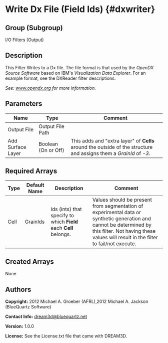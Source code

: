 Write Dx File (Field Ids) {#dxwriter}
======

## Group (Subgroup) ##
I/O Filters (Output)


## Description ##

This Filter Writes to a Dx file. The file format is that used by the _OpenDX Source Software_ based on IBM's _Visualization Data Explorer_. 
For an example format, see the DXReader filter descriptions.

_See: www.opendx.org for more information._


## Parameters ##

| Name | Type | Comment |
|------|------|------|
| Output File | Output File Path | |
| Add Surface Layer | Boolean (On or Off) | This adds and "extra layer" of **Cells** around the outside of the structure and assigns them a *GrainId* of *-3*. |


## Required Arrays ##

| Type | Default Name | Description | Comment |
|------|--------------|-------------|---------|
| Cell | GrainIds | Ids (ints) that specify to which **Field** each **Cell** belongs. | Values should be present from segmentation of experimental data or synthetic generation and cannot be determined by this filter. Not having these values will result in the filter to fail/not execute. |

## Created Arrays ##
None


## Authors ##

**Copyright:** 2012 Michael A. Groeber (AFRL),2012 Michael A. Jackson (BlueQuartz Software)

**Contact Info:** dream3d@bluequartz.net

**Version:** 1.0.0

**License:**  See the License.txt file that came with DREAM3D.



